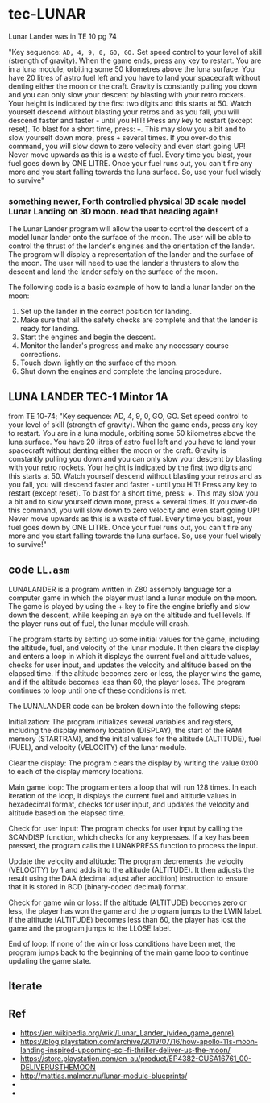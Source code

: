 # tec-LUNAR

Lunar Lander was in TE 10 pg 74

"Key sequence: `AD, 4, 9, 0, GO, GO.`
Set speed control to your level of skill (strength of gravity). When
the game ends, press any key to restart.
You are in a luna module, orbiting some 50 kilometres above the luna
surface. You have 20 litres of astro fuel left and you have to land your
spacecraft without denting either the moon or the craft.
Gravity is constantly pulling you down and you can only slow your
descent by blasting with your retro rockets.
Your height is indicated by the first two digits and this starts at 50.
Watch yourself descend without blasting your retros and as you fall, you
will descend faster and faster - until you HIT!
Press any key to restart (except reset). To blast for a short time, press:
`+`. This may slow you a bit and to slow yourself down more, press `+`
several times. If you over-do this command, you will slow down to zero
velocity and even start going UP! Never move upwards as this is a waste
of fuel.
Every time you blast, your fuel goes down by ONE LITRE. Once your fuel
runs out, you can't fire any more and you start falling towards the luna
surface.
So, use your fuel wisely to survive"


### something newer, Forth controlled physical 3D scale model Lunar Landing on 3D moon. read that heading again! 

The Lunar Lander program will allow the user to control the descent of a model lunar lander onto the surface of the moon. The user will be able to control the thrust of the lander's engines and the orientation of the lander. The program will display a representation of the lander and the surface of the moon. The user will need to use the lander's thrusters to slow the descent and land the lander safely on the surface of the moon.


The following code is a basic example of how to land a lunar lander on the moon:
1. Set up the lander in the correct position for landing.
2. Make sure that all the safety checks are complete and that the lander is ready for landing.
3. Start the engines and begin the descent.
4. Monitor the lander's progress and make any necessary course corrections.
5. Touch down lightly on the surface of the moon.
6. Shut down the engines and complete the landing procedure.


## LUNA LANDER TEC-1 Mintor 1A
from TE 10-74; "Key sequence: AD, 4, 9, 0, GO, GO.
Set speed control to your level of skill (strength of gravity). When
the game ends, press any key to restart.
You are in a luna module, orbiting some 50 kilometres above the luna
surface. You have 20 litres of astro fuel left and you have to land your
spacecraft without denting either the moon or the craft.
Gravity is constantly pulling you down and you can only slow your
descent by blasting with your retro rockets.
Your height is indicated by the first two digits and this starts at 50.
Watch yourself descend without blasting your retros and as you fall, you
will descend faster and faster - until you HIT!
Press any key to restart (except reset). To blast for a short time, press:
+. This may slow you a bit and to slow yourself down more, press +
several times. If you over-do this command, you will slow down to zero
velocity and even start going UP! Never move upwards as this is a waste
of fuel.
Every time you blast, your fuel goes down by ONE LITRE. Once your fuel
runs out, you can't fire any more and you start falling towards the luna
surface.
So, use your fuel wisely to survive!"

## code ```LL.asm```
LUNALANDER is a program written in Z80 assembly language for a computer game in which the player must land a lunar module on the moon. The game is played by using the + key to fire the engine briefly and slow down the descent, while keeping an eye on the altitude and fuel levels. If the player runs out of fuel, the lunar module will crash.

The program starts by setting up some initial values for the game, including the altitude, fuel, and velocity of the lunar module. It then clears the display and enters a loop in which it displays the current fuel and altitude values, checks for user input, and updates the velocity and altitude based on the elapsed time. If the altitude becomes zero or less, the player wins the game, and if the altitude becomes less than 60, the player loses. The program continues to loop until one of these conditions is met.

The LUNALANDER code can be broken down into the following steps:

Initialization: The program initializes several variables and registers, including the display memory location (DISPLAY), the start of the RAM memory (STARTRAM), and the initial values for the altitude (ALTITUDE), fuel (FUEL), and velocity (VELOCITY) of the lunar module.

Clear the display: The program clears the display by writing the value 0x00 to each of the display memory locations.

Main game loop: The program enters a loop that will run 128 times. In each iteration of the loop, it displays the current fuel and altitude values in hexadecimal format, checks for user input, and updates the velocity and altitude based on the elapsed time.

Check for user input: The program checks for user input by calling the SCANDISP function, which checks for any keypresses. If a key has been pressed, the program calls the LUNAKPRESS function to process the input.

Update the velocity and altitude: The program decrements the velocity (VELOCITY) by 1 and adds it to the altitude (ALTITUDE). It then adjusts the result using the DAA (decimal adjust after addition) instruction to ensure that it is stored in BCD (binary-coded decimal) format.

Check for game win or loss: If the altitude (ALTITUDE) becomes zero or less, the player has won the game and the program jumps to the LWIN label. If the altitude (ALTITUDE) becomes less than 60, the player has lost the game and the program jumps to the LLOSE label.

End of loop: If none of the win or loss conditions have been met, the program jumps back to the beginning of the main game loop to continue updating the game state.


## Iterate

## Ref
- https://en.wikipedia.org/wiki/Lunar_Lander_(video_game_genre)
- https://blog.playstation.com/archive/2019/07/16/how-apollo-11s-moon-landing-inspired-upcoming-sci-fi-thriller-deliver-us-the-moon/
- https://store.playstation.com/en-au/product/EP4382-CUSA16761_00-DELIVERUSTHEMOON
- http://mattias.malmer.nu/lunar-module-blueprints/
- 
- 




